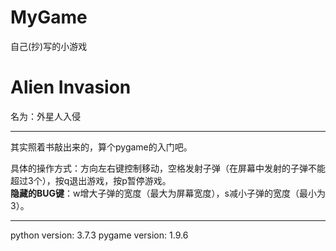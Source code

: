 # MyGame
自己(抄)写的小游戏
# Alien Invasion
名为：外星人入侵

---

其实照着书敲出来的，算个pygame的入门吧。

具体的操作方式：方向左右键控制移动，空格发射子弹（在屏幕中发射的子弹不能超过3个），按q退出游戏，按p暂停游戏。  
**隐藏的BUG键**：w增大子弹的宽度（最大为屏幕宽度），s减小子弹的宽度（最小为3）。

---

python version: 3.7.3
pygame version: 1.9.6
